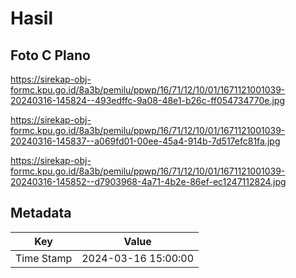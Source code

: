 # Hasil

## Foto C Plano

https://sirekap-obj-formc.kpu.go.id/8a3b/pemilu/ppwp/16/71/12/10/01/1671121001039-20240316-145824--493edffc-9a08-48e1-b26c-ff054734770e.jpg

https://sirekap-obj-formc.kpu.go.id/8a3b/pemilu/ppwp/16/71/12/10/01/1671121001039-20240316-145837--a069fd01-00ee-45a4-914b-7d517efc81fa.jpg

https://sirekap-obj-formc.kpu.go.id/8a3b/pemilu/ppwp/16/71/12/10/01/1671121001039-20240316-145852--d7903968-4a71-4b2e-86ef-ec1247112824.jpg


## Metadata

| Key        | Value               |
| ---------- | ------------------- |
| Time Stamp | 2024-03-16 15:00:00 |



